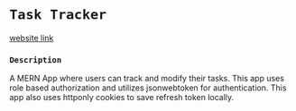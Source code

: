 # `Task Tracker`
[website link](https://task-tracker-9mss.onrender.com)
### `Description`
A MERN App where users can track and modify their tasks. This app uses role based authorization and utilizes jsonwebtoken for authentication. This app also uses httponly cookies to save refresh token locally.
